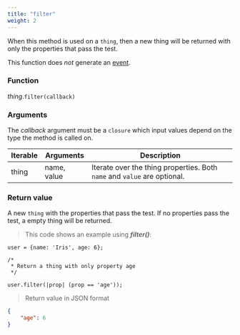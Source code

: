 ```yaml
---
title: "filter"
weight: 2
---
```


When this method is used on a `thing`, then a new thing will be returned with only
the properties that pass the test.

This function does *not* generate an [event](../../../events).

### Function

*thing*.`filter(callback)`

### Arguments

The *callback* argument must be a `closure` which input values depend on the type the method is called on.

Iterable | Arguments   | Description
-------- | ----------- | -----------
thing    | name, value | Iterate over the thing properties. Both `name` and `value` are optional.

### Return value

A new `thing` with the properties that pass the test.
If no properties pass the test, a empty thing will be returned.

> This code shows an example using ***filter()***:

```thingsdb,json_response
user = {name: 'Iris', age: 6};

/*
 * Return a thing with only property age
 */

user.filter(|prop| (prop == 'age'));
```

> Return value in JSON format

```json
{
    "age": 6
}
```
